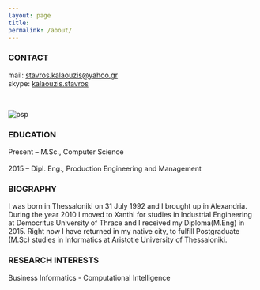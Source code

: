 ```yaml
---
layout: page
title: 
permalink: /about/
---
```


### CONTACT                                                  
mail: [stavros.kalaouzis@yahoo.gr](mailto:stavros.kalaouzis@yahoo.gr)  
skype: [kalaouzis.stavros](skype:kalaouzis.stavros)
 
 <br />   
 
![psp](https://raw.githubusercontent.com/skalaouzis/skalaouzis.github.io/master/images/asdasdasdas.png)

### EDUCATION
Present – M.Sc., Computer Science       <br />                                                  
2015 – Dipl. Eng., Production Engineering and Management

### BIOGRAPHY 
I was born in Thessaloniki on 31 July 1992 and I brought up in Alexandria. During the year 2010 I moved to Xanthi for studies in Industrial Engineering at Democritus University of Thrace and I received my Diploma(M.Eng) in 2015. Right now I have returned in my native city, to fulfill Postgraduate (M.Sc) studies in Informatics at Aristotle University of Thessaloniki. 

### RESEARCH INTERESTS                                                  
Business Informatics - Computational Intelligence 


